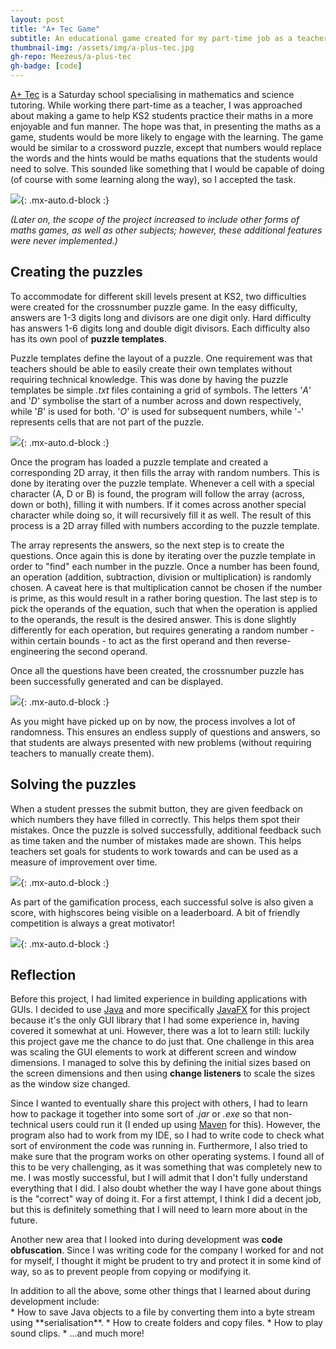 ```yaml
---
layout: post
title: "A+ Tec Game"
subtitle: An educational game created for my part-time job as a teacher at A+ Tec
thumbnail-img: /assets/img/a-plus-tec.jpg
gh-repo: Meezeus/a-plus-tec
gh-badge: [code]
---
```


[A+ Tec](http://www.aplustec.org/) is a Saturday school specialising in
mathematics and science tutoring. While working there part-time as a teacher, I
was approached about making a game to help KS2 students practice their maths in
a more enjoyable and fun manner. The hope was that, in presenting the maths as a
game, students would be more likely to engage with the learning. The game would
be similar to a crossword puzzle, except that numbers would replace the words
and the hints would be maths equations that the students would need to solve.
This sounded like something that I would be capable of doing (of course with
some learning along the way), so I accepted the task.

![]({{site.url}}/assets/img/a-plus-tec-menu.png){: .mx-auto.d-block :}

*(Later on, the scope of the project increased to include other forms of maths
games, as well as other subjects; however, these additional features were never
implemented.)*

## Creating the puzzles

To accommodate for different skill levels present at KS2, two difficulties were
created for the crossnumber puzzle game. In the easy difficulty, answers are 1-3
digits long and divisors are one digit only. Hard difficulty has answers 1-6
digits long and double digit divisors. Each difficulty also has its own pool of
**puzzle templates**.

Puzzle templates define the layout of a puzzle. One requirement was that
teachers should be able to easily create their own templates without requiring
technical knowledge. This was done by having the puzzle templates be simple
*.txt* files containing a grid of symbols. The letters '*A*' and '*D*' symbolise
the start of a number across and down respectively, while '*B*' is used for
both. '*O*' is used for subsequent numbers, while '*-*' represents cells that
are not part of the puzzle.

![]({{site.url}}/assets/img/a-plus-tec-puzzle-template.jpg){: .mx-auto.d-block :}

Once the program has loaded a puzzle template and created a corresponding 2D
array, it then fills the array with random numbers. This is done by iterating
over the puzzle template. Whenever a cell with a special character (A, D or B)
is found, the program will follow the array (across, down or both), filling it
with numbers. If it comes across another special character while doing so, it
will recursively fill it as well. The result of this process is a 2D array
filled with numbers according to the puzzle template.

The array represents the answers, so the next step is to create the questions.
Once again this is done by iterating over the puzzle template in order to "find"
each number in the puzzle. Once a number has been found, an operation (addition,
subtraction, division or multiplication) is randomly chosen. A caveat here is
that multiplication cannot be chosen if the number is prime, as this would
result in a rather boring question. The last step is to pick the operands of the
equation, such that when the operation is applied to the operands, the result is
the desired answer. This is done slightly differently for each operation, but
requires generating a random number - within certain bounds - to act as the
first operand and then reverse-engineering the second operand.

Once all the questions have been created, the crossnumber puzzle has been
successfully generated and can be displayed.

![]({{site.url}}/assets/img/a-plus-tec-puzzle.png){: .mx-auto.d-block :}

As you might have picked up on by now, the process involves a lot of randomness.
This ensures an endless supply of questions and answers, so that students are
always presented with new problems (without requiring teachers to manually
create them).

## Solving the puzzles

When a student presses the submit button, they are given feedback on which
numbers they have filled in correctly. This helps them spot their mistakes. Once
the puzzle is solved successfully, additional feedback such as time taken and
the number of mistakes made are shown. This helps teachers set goals for
students to work towards and can be used as a measure of improvement over time.

![]({{site.url}}/assets/img/a-plus-tec-solved.png){: .mx-auto.d-block :}

As part of the gamification process, each successful solve is also given a
score, with highscores being visible on a leaderboard. A bit of friendly
competition is always a great motivator!

![]({{site.url}}/assets/img/a-plus-tec-highscores.png){: .mx-auto.d-block :}

## Reflection

Before this project, I had limited experience in building applications with
GUIs. I decided to use [Java](https://www.java.com/en/) and more specifically
[JavaFX](https://openjfx.io/) for this project because it's the only GUI library
that I had some experience in, having covered it somewhat at uni. However, there
was a lot to learn still: luckily this project gave me the chance to do just
that. One challenge in this area was scaling the GUI elements to work at
different screen and window dimensions. I managed to solve this by defining the
initial sizes based on the screen dimensions and then using **change listeners**
to scale the sizes as the window size changed.

Since I wanted to eventually share this project with others, I had to learn how
to package it together into some sort of *.jar* or *.exe* so that non-technical
users could run it (I ended up using [Maven](https://maven.apache.org/) for
this). However, the program also had to work from my IDE, so I had to write code
to check what sort of environment the code was running in. Furthermore, I also
tried to make sure that the program works on other operating systems. I found
all of this to be very challenging, as it was something that was completely new
to me. I was mostly successful, but I will admit that I don't fully understand
everything that I did. I also doubt whether the way I have gone about things is
the "correct" way of doing it. For a first attempt, I think I did a decent job,
but this is definitely something that I will need to learn more about in the
future.

Another new area that I looked into during development was **code obfuscation**.
Since I was writing code for the company I worked for and not for myself, I
thought it might be prudent to try and protect it in some kind of way, so as to
prevent people from copying or modifying it.

<p style="margin-bottom: 0;">
    In addition to all the above, some other things that I learned about during development include:
</p>
* How to save Java objects to a file by converting them into a byte stream using
  **serialisation**.
* How to create folders and copy files.
* How to play sound clips.
* ...and much more!
